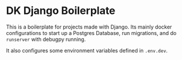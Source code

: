 # DK Django Boilerplate

This is a boilerplate for projects made with Django. Its mainly docker configurations to
start up a Postgres Database, run migrations, and do `runserver` with debugpy running.

It also configures some environment variables defined in `.env.dev`.
